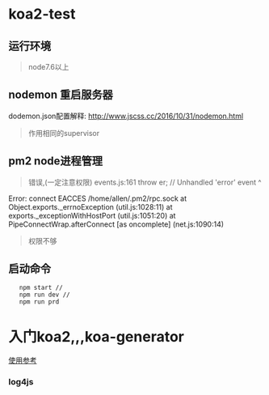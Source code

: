 # koa2-test

## 运行环境
> node7.6以上

## nodemon 重启服务器
dodemon.json配置解释: http://www.jscss.cc/2016/10/31/nodemon.html
> 作用相同的supervisor

## pm2 node进程管理
> 错误,(一定注意权限)
>events.js:161
       throw er; // Unhandled 'error' event
       ^

 Error: connect EACCES /home/allen/.pm2/rpc.sock
     at Object.exports._errnoException (util.js:1028:11)
     at exports._exceptionWithHostPort (util.js:1051:20)
     at PipeConnectWrap.afterConnect [as oncomplete] (net.js:1090:14)
> 权限不够

## 启动命令
```
   npm start //
   npm run dev //
   npm run prd
```


# 入门koa2,,,koa-generator
[使用参考](http://www.jianshu.com/p/6b816c609669)

### log4js